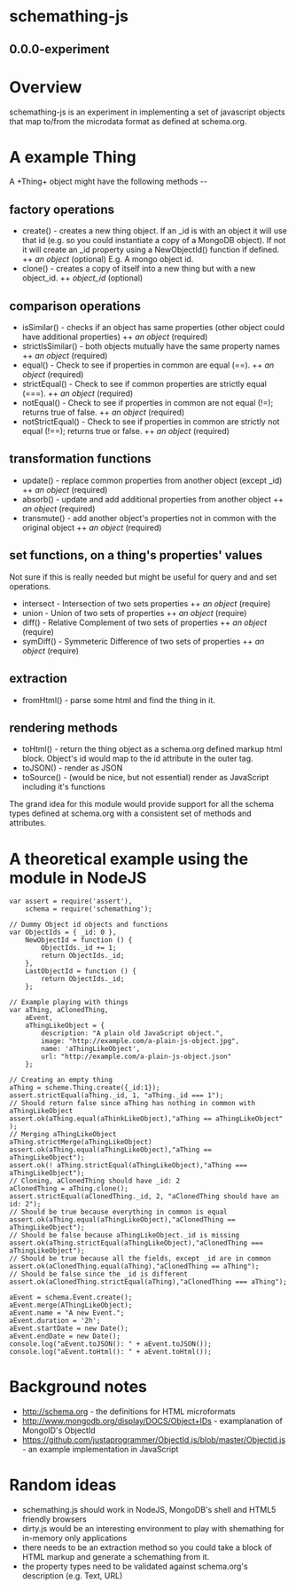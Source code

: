 schemathing-js
========
0.0.0-experiment
----------------

# Overview

schemathing-js is an experiment in implementing a set of javascript objects that map to/from the microdata format as defined at schema.org.

# A example Thing

A +Thing+ object might have the following methods --

## factory operations

* create() - creates a new thing object. If an _id is with an object it will use that id (e.g. so you could instantiate a copy of a MongoDB object). If not it will create an _id property using a NewObjectId() function if defined.
++ _an object_ (optional) E.g. A mongo object id.
* clone() - creates a copy of itself into a new thing but with a new object_id.
++ _object_id_ (optional)

## comparison operations

* isSimilar() - checks if an object has same properties (other object could have additional properties)
++ _an object_ (required)
* strictIsSimilar() - both objects mutually have the same property names
++ _an object_ (required)
* equal() - Check to see if properties in common are equal (==).
++ _an object_ (required)
* strictEqual() - Check to see if common properties are strictly equal (===).
++ _an object_ (required)
* notEqual() - Check to see if properties in common are not equal (!=); returns true of false.
++ _an object_ (required)
* notStrictEqual() - Check to see if properties in common are strictly not equal (!==); returns true or false.
++ _an object_ (required)

## transformation functions

* update() - replace common properties from another object (except _id)
++ _an object_ (required)
* absorb() - update and add additional properties from another object
++ _an object_ (required)
* transmute() - add another object's properties not in common with the original object
++ _an object_ (required)

## set functions, on a thing's properties' values

Not sure if this is really needed but might be useful for query and 
and set operations.

* intersect - Intersection of two sets properties
++ _an object_ (require)
* union - Union of two sets of properties
++ _an object_ (require)
* diff() - Relative Complement of two sets of properties
++ _an object_ (require)
* symDiff() - Symmeteric Difference of two sets of properties
++ _an object_ (require)

## extraction

* fromHtml() - parse some html and find the thing in it.

## rendering methods

* toHtml() - return the thing object as a schema.org defined markup html block. Object's id would map to the id attribute in the outer tag.
* toJSON() - render as JSON
* toSource() - (would be nice, but not essential) render as JavaScript including it's functions

The grand idea for this module would provide support for all the schema types defined at schema.org with a consistent set of methods and attributes.

# A theoretical example using the module in NodeJS

    var assert = require('assert'),
    	schema = require('schemathing');
    
    // Dummy Object id objects and functions
    var ObjectIds = { _id: 0 },
    	NewObjectId = function () {
    		ObjectIds._id += 1;
    		return ObjectIds._id;
    	},
    	LastObjectId = function () {
    		return ObjectIds._id;
    	};

	// Example playing with things
    var aThing, aClonedThing,
    	aEvent, 
    	aThingLikeObject = {
    		description: "A plain old JavaScript object.",
			image: "http://example.com/a-plain-js-object.jpg",
			name: 'aThingLikeObject',
			url: "http://example.com/a-plain-js-object.json"
    	};
    
    // Creating an empty thing
    aThing = scheme.Thing.create({_id:1});
    assert.strictEqual(aThing._id, 1, "aThing._id === 1");
    // Should return false since aThing has nothing in common with aThingLikeObject
    assert.ok(aThing.equal(aThinkLikeObject),"aThing == aThingLikeObject" );
    // Merging aThingLikeObject
    aThing.strictMerge(aThingLikeObject)
    assert.ok(aThing.equal(aThingLikeObject),"aThing == aThingLikeObject");
    assert.ok(! aThing.strictEqual(aThingLikeObject),"aThing === aThingLikeObject");
    // Cloning, aClonedThing should have _id: 2
    aClonedThing = aThing.clone();
    assert.strictEqual(aClonedThing._id, 2, "aClonedThing should have an id: 2");
    // Should be true because everything in common is equal
    assert.ok(aThing.equal(aThingLikeObject),"aClonedThing == aThingLikeObject");
    // Should be false because aThingLikeObject._id is missing
    assert.ok(aThing.strictEqual(aThingLikeObject),"aClonedThing === aThingLikeObject");
    // Should be true because all the fields, except _id are in common
    assert.ok(aClonedThing.equal(aThing),"aClonedThing == aThing");
    // Should be false since the _id is different
    assert.ok(aClonedThing.strictEqual(aThing),"aClonedThing === aThing");

 	aEvent = schema.Event.create();
 	aEvent.merge(AThingLikeObject);
 	aEvent.name = "A new Event.";
 	aEvent.duration = '2h';
 	aEvent.startDate = new Date();
 	aEvent.endDate = new Date();
 	console.log("aEvent.toJSON(): " + aEvent.toJSON());
 	console.log("aEvent.toHtml(): " + aEvent.toHtml());

	
# Background notes

* http://schema.org - the definitions for HTML microformats
* http://www.mongodb.org/display/DOCS/Object+IDs - examplanation of MongoID's ObjectId
* https://github.com/justaprogrammer/ObjectId.js/blob/master/Objectid.js - an example implementation in JavaScript

# Random ideas

* schemathing.js should work in NodeJS, MongoDB's shell and HTML5 friendly browsers
* dirty.js would be an interesting environment to play with shemathing for in-memory only applications
* there needs to be an extraction method so you could take a block of HTML markup and generate a schemathing from it.
* the property types need to be validated against schema.org's description (e.g. Text, URL)




